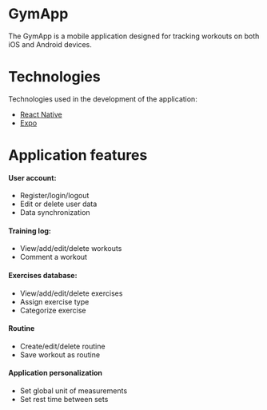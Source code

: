 # GymApp
The GymApp is a mobile application designed for tracking workouts on both iOS and Android devices.

# Technologies
Technologies used in the development of the application:
- [React Native](https://reactnative.dev/)
- [Expo](https://expo.dev/)

# Application features
#### User account:
- Register/login/logout
- Edit or delete user data
- Data synchronization

#### Training log:
- View/add/edit/delete workouts
- Comment a workout

#### Exercises database:
- View/add/edit/delete exercises
- Assign exercise type
- Categorize exercise

#### Routine
- Create/edit/delete routine
- Save workout as routine

#### Application personalization
- Set global unit of measurements
- Set rest time between sets
